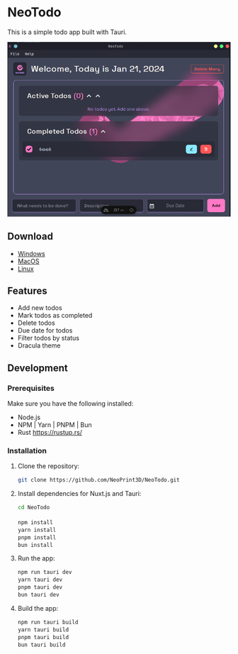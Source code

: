 
# NeoTodo

This is a simple todo app built with Tauri.

![Thumbnail](assets/thumb.png)

## Download

- [Windows](https://github.com/NeoPrint3D/NeoTodo/releases/)
- [MacOS](https://github.com/NeoPrint3D/NeoTodo/releases/)
- [Linux](https://github.com/NeoPrint3D/NeoTodo/releases/)

## Features

- Add new todos
- Mark todos as completed
- Delete todos
- Due date for todos
- Filter todos by status
- Dracula theme

## Development

### Prerequisites

Make sure you have the following installed:

- Node.js
- NPM | Yarn | PNPM | Bun
- Rust https://rustup.rs/

### Installation

1. Clone the repository:

   ```bash
   git clone https://github.com/NeoPrint3D/NeoTodo.git
   ```

2. Install dependencies for Nuxt.js and Tauri:

   ```bash
   cd NeoTodo

   npm install
   yarn install
   pnpm install
   bun install
   ```

3. Run the app:
   ```bash
   npm run tauri dev
   yarn tauri dev
   pnpm tauri dev
   bun tauri dev
   ```
4. Build the app:
   ```bash
   npm run tauri build
   yarn tauri build
   pnpm tauri build
   bun tauri build
   ```
